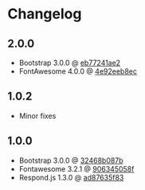 Changelog
=========

2.0.0
-----
* Bootstrap 3.0.0 @ [eb77241ae2](https://github.com/twbs/bootstrap/commit/eb77241ae2d4b90fccea1707e12caca355a1afce)
* FontAwesome 4.0.0 @ [4e92eeb8ec](https://github.com/FortAwesome/Font-Awesome/commit/4e92eeb8ec7c757b74fc60b6ac8cdef937e0614f)

1.0.2
-----
* Minor fixes

1.0.0
-----
* Bootstrap 3.0.0 @ [32468b087b](https://github.com/twbs/bootstrap/commit/32468b087b615d1ed710f9118ff4f669cc5ad5e8)
* Fontawesome 3.2.1 @ [906345058f](https://github.com/FortAwesome/Font-Awesome/commit/906345058f738c2b931f89754a319ed108e17bd8)
* Respond.js 1.3.0 @ [ad87635f83](https://github.com/scottjehl/Respond/commit/ad87635f83f8b811e1da53c082325a4b35960771)
